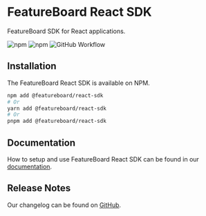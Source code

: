 # FeatureBoard React SDK

FeatureBoard SDK for React applications.

![npm](https://img.shields.io/npm/v/%40featureboard%2Freact-sdk?logo=npm) ![npm](https://img.shields.io/npm/dt/%40featureboard%2Freact-sdk?logo=npm) ![GitHub Workflow](https://img.shields.io/github/actions/workflow/status/arkahna/featureboard-sdks/main.yml?logo=github)


## Installation

The FeatureBoard React SDK is available on NPM.

```bash
npm add @featureboard/react-sdk
# Or
yarn add @featureboard/react-sdk
# Or
pnpm add @featureboard/react-sdk
```

## Documentation

How to setup and use FeatureBoard React SDK can be found in our [documentation](https://docs.featureboard.app/sdks/react-sdk/).

## Release Notes

Our changelog can be found on [GitHub](https://github.com/arkahna/featureboard-sdks/blob/main/libs/react-sdk/CHANGELOG.md).
